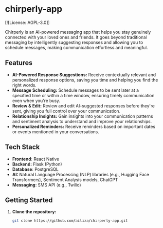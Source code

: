 # chirperly-app

[![License: AGPL-3.0]]

Chirperly is an AI-powered messaging app that helps you stay genuinely connected with your loved ones and friends. It goes beyond traditional messaging by intelligently suggesting responses and allowing you to schedule messages, making communication effortless and meaningful.

## Features

* **AI-Powered Response Suggestions:** Receive contextually relevant and personalized response options, saving you time and helping you find the right words.
* **Message Scheduling:** Schedule messages to be sent later at a specified time or within a time window, ensuring timely communication even when you're busy.
* **Review & Edit:** Review and edit AI-suggested responses before they're sent, giving you full control over your communication.
* **Relationship Insights:** Gain insights into your communication patterns and sentiment analysis to understand and improve your relationships.
* **Personalized Reminders:** Receive reminders based on important dates or events mentioned in your conversations.

## Tech Stack

* **Frontend:** React Native
* **Backend:** Flask (Python)
* **Database:** PostgreSQL
* **AI:** Natural Language Processing (NLP) libraries (e.g., Hugging Face Transformers), Sentiment Analysis models, ChatGPT
* **Messaging:** SMS API (e.g., Twilio)



## Getting Started

1. **Clone the repository:** 
   ```bash
   git clone https://github.com/ailiza/chirperly-app.git